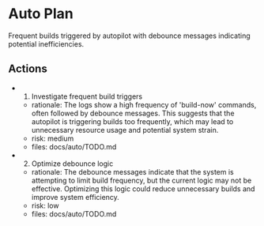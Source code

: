 # Auto Plan

Frequent builds triggered by autopilot with debounce messages indicating potential inefficiencies.

## Actions
- 1. Investigate frequent build triggers
  - rationale: The logs show a high frequency of 'build-now' commands, often followed by debounce messages. This suggests that the autopilot is triggering builds too frequently, which may lead to unnecessary resource usage and potential system strain.
  - risk: medium
  - files: docs/auto/TODO.md
- 2. Optimize debounce logic
  - rationale: The debounce messages indicate that the system is attempting to limit build frequency, but the current logic may not be effective. Optimizing this logic could reduce unnecessary builds and improve system efficiency.
  - risk: low
  - files: docs/auto/TODO.md